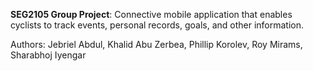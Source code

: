 **SEG2105 Group Project**: Connective mobile application that enables cyclists to track events, personal records, goals, and other information.

Authors: Jebriel Abdul, Khalid Abu Zerbea, Phillip Korolev, Roy Mirams, Sharabhoj Iyengar
